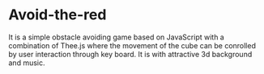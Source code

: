 # Avoid-the-red
It is a simple obstacle avoiding game based on JavaScript with a combination of Thee.js where the movement of the cube can be conrolled by user interaction through key board. It is with attractive 3d background and music. 
